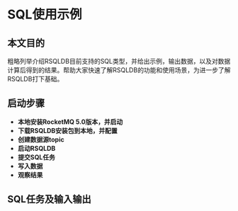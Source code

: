 # SQL使用示例

## 本文目的

粗略列举介绍RSQLDB目前支持的SQL类型，并给出示例，输出数据，以及对数据计算后得到的结果。帮助大家快速了解RSQLDB的功能和使用场景，为进一步了解RSQLDB打下基础。

## 启动步骤

- **本地安装RocketMQ 5.0版本，并启动**
- **下载RSQLDB安装包到本地，并配置**
- **创建数据源topic**
- **启动RSQLDB**
- **提交SQL任务**
- **写入数据**
- **观察结果**

## SQL任务及输入输出


